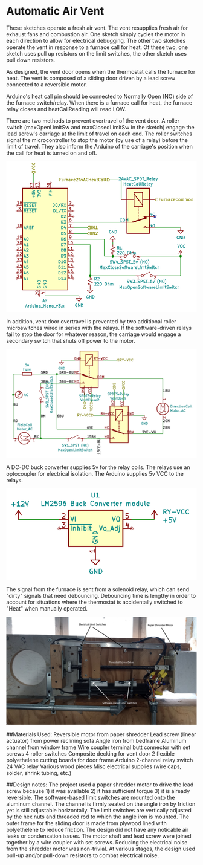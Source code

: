 # Automatic Air Vent

These sketches operate a fresh air vent. The vent resupplies fresh air for exhaust fans and combustion air.
One sketch simply cycles the motor in each direction to allow for electrical debugging. The other two sketches
operate the vent in response to a furnace call for heat. Of these two, one sketch uses pull up resistors on the 
limit switches, the other sketch uses pull down resistors. 

As designed, the vent door opens when the thermostat calls the furnace for heat. The vent is composed
of a sliding door driven by a lead screw connected to a reversible motor.

Arduino's heat call pin should be connected to Normally Open (NO) side of the furnace switch/relay.
When there is a furnace call for heat, the furnace relay closes and heatCallReading will read LOW. 

There are two methods to prevent overtravel of the vent door. A roller switch (maxOpenLimitSw and maxClosedLimitSw
in the sketch) engage the lead screw's carriage at the limit of travel on each end. The roller switches signal the
microcontroller to stop the motor (by use of a relay) before the limit of travel. They also inform the Arduino of the
carriage's position when the call for heat is turned on and off.

![VentArduinoSchematic](/Images/VentArduinoSchematic.png)

In addition, vent door overtravel is prevented by two additional roller microswitches wired
in series with the relays. If the software-driven relays fail to stop the door for whatever reason, the
carriage would engage a secondary switch that shuts off power to the motor.

![VentControlSchematic](/Images/VentControlSchematic.png)

A DC-DC buck converter supplies 5v for the relay coils. The relays use an optocoupler for electrical isolation. The
Arduino supplies 5v VCC to the relays.

![BuckConverterSchematic](/Images/BuckConverterSchematic.png)

The signal from the furnace is sent from a solenoid relay, which can send "dirty" signals that need debouncing.
Debouncing time is lengthy in order to account for situations where the thermostat is accidentally switched
to "Heat" when manually operated.

![VentHardwarePic](Images/VentHardwarePic.jpg)

##Materials Used:
Reversible motor from paper shredder 
Lead screw (linear actuator) from power reclining sofa
Angle iron from bedframe
Aluminum channel from window frame
Wire coupler terminal butt connector with set screws
4 roller switches
Composite decking for vent door
2 flexible polyethelene cutting boards for door frame
Arduino
2-channel relay switch
24 VAC relay
Various wood pieces
Misc electrical supplies (wire caps, solder, shrink tubing, etc.)

##Design notes:
The project used a paper shredder motor to drive the lead screw because 1) it was available 2) it has sufficient torque
3) it is already reversible. 
The software-based limit switches are mounted onto the aluminum channel. The channel is firmly seated on the angle iron by friction
yet is still adjustable horizontally. The limit switches are vertically adjusted by the hex nuts and threaded rod to which the
angle iron is mounted.
The outer frame for the sliding door is made from plywood lined with polyethelene to reduce friction. The design did not have
any noticable air leaks or condensation issues. 
The motor shaft and lead screw were joined together by a wire coupler with set screws.
Reducing the electrical noise from the shredder motor was non-trivial. At various stages, the design used pull-up and/or pull-down resistors to
combat electrical noise. 

